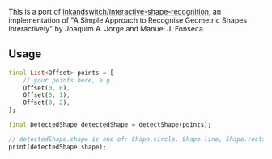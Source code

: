 This is a port of [inkandswitch/interactive-shape-recognition](https://github.com/inkandswitch/interactive-shape-recognition), an implementation of "A Simple Approach to Recognise Geometric Shapes Interactively" by Joaquim A. Jorge and Manuel J. Fonseca.

## Usage

```dart
final List<Offset> points = [
    // your points here, e.g.
    Offset(0, 0),
    Offset(0, 1),
    Offset(0, 2),
];

final DetectedShape detectedShape = detectShape(points);

// detectedShape.shape is one of: Shape.circle, Shape.line, Shape.rectangle, or Shape.unknown
print(detectedShape.shape);
```
